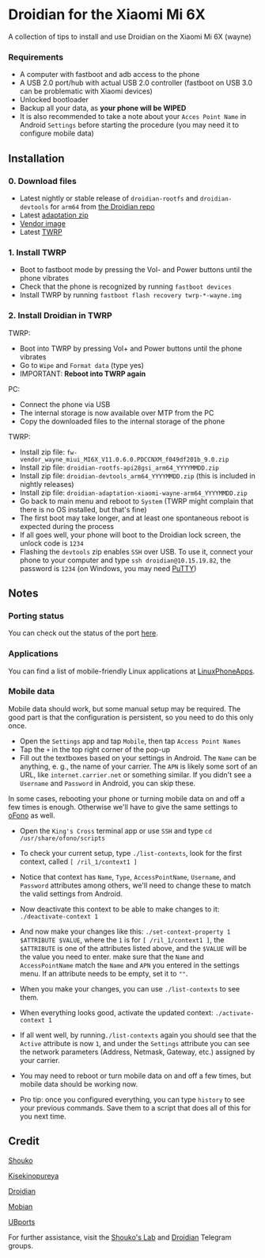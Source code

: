 # Droidian for the Xiaomi Mi 6X
A collection of tips to install and use Droidian on the Xiaomi Mi 6X (wayne)

### Requirements
- A computer with fastboot and adb access to the phone
- A USB 2.0 port/hub with actual USB 2.0 controller (fastboot on USB 3.0 can be problematic with Xiaomi devices)
- Unlocked bootloader
- Backup all your data, as **your phone will be WIPED**
- It is also recommended to take a note about your `Acces Point Name` in Android `Settings` before starting the procedure (you may need it to configure mobile data)

## Installation
### 0. Download files
- Latest nightly or stable release of `droidian-rootfs` and `droidian-devtools` for `arm64` from [the Droidian repo](https://github.com/droidian-images/rootfs-api28gsi-all/releases)
- Latest [adaptation zip](https://github.com/Droidian-Mi-A2-6X/adaptation-xiaomi-wayne/releases)
- [Vendor image](https://github.com/TryHardDood/mi-vendor-updater/releases/download/wayne-stable/fw-vendor_wayne_miui_MI6X_V11.0.6.0.PDCCNXM_f049df201b_9.0.zip)
- Latest [TWRP](https://dl.twrp.me/wayne/)

### 1. Install TWRP 
- Boot to fastboot mode by pressing the Vol- and Power buttons until the phone vibrates
- Check that the phone is recognized by running `fastboot devices`
- Install TWRP by running `fastboot flash recovery twrp-*-wayne.img`

### 2. Install Droidian in TWRP
TWRP:
- Boot into TWRP by pressing Vol+ and Power buttons until the phone vibrates
- Go to `Wipe` and `Format data` (type yes)
- IMPORTANT: **Reboot into TWRP again**

PC:
- Connect the phone via USB
- The internal storage is now available over MTP from the PC
- Copy the downloaded files to the internal storage of the phone

TWRP:
- Install zip file: `fw-vendor_wayne_miui_MI6X_V11.0.6.0.PDCCNXM_f049df201b_9.0.zip`
- Install zip file: `droidian-rootfs-api28gsi_arm64_YYYYMMDD.zip` 
- Install zip file: `droidian-devtools_arm64_YYYYMMDD.zip` (this is included in nightly releases)
- Install zip file: `droidian-adaptation-xiaomi-wayne-arm64_YYYYMMDD.zip`
- Go back to main menu and reboot to `System` (TWRP might complain that there is no OS installed, but that's fine)
- The first boot may take longer, and at least one spontaneous reboot is expected during the process
- If all goes well, your phone will boot to the Droidian lock screen, the unlock code is `1234`
- Flashing the `devtools` zip enables `SSH` over USB. To use it, connect your phone to your computer and type `ssh droidian@10.15.19.82`, the password is `1234` (on Windows, you may need [PuTTY](https://www.chiark.greenend.org.uk/~sgtatham/putty/))

## Notes
### Porting status
You can check out the status of the port [here](https://github.com/orgs/Droidian-Mi-A2-6X/projects/1).

### Applications
You can find a list of mobile-friendly Linux applications at [LinuxPhoneApps](https://linuxphoneapps.org/).

### Mobile data
Mobile data should work, but some manual setup may be required. The good part is that the configuration is persistent, so you need to do this only once.
- Open the `Settings` app and tap `Mobile`, then tap `Access Point Names`
- Tap the `+` in the top right corner of the pop-up
- Fill out the textboxes based on your settings in Android. The `Name` can be anything, e. g., the name of your carrier. The `APN` is likely some sort of an URL, like `internet.carrier.net` or something similar. If you didn't see a `Username` and `Password` in Android, you can skip these. 

In some cases, rebooting your phone or turning mobile data on and off a few times is enough.
Otherwise we'll have to give the same settings to [oFono](https://en.wikipedia.org/wiki/OFono) as well.
- Open the `King's Cross` terminal app or use `SSH` and type `cd /usr/share/ofono/scripts`
- To check your current setup, type `./list-contexts`, look for the first context, called `[ /ril_1/context1 ]`
- Notice that context has `Name`, `Type`, `AccessPointName`, `Username`, and `Password` attributes among others, we'll need to change these to match the valid settings from Android. 
- Now deactivate this context to be able to make changes to it: `./deactivate-context 1`
- And now make your changes like this: `./set-context-property 1 $ATTRIBUTE $VALUE`, where the `1` is for `[ /ril_1/context1 ]`, the `$ATTRIBUTE` is one of the attributes listed above, and the `$VALUE` will be the value you need to enter. make sure that the `Name` and `AccessPointName` match the `Name` and `APN` you entered in the settings menu. If an attribute needs to be empty, set it to `""`.
- When you make your changes, you can use `./list-contexts` to see them.
- When everything looks good, activate the updated context: `./activate-context 1` 
- If all went well, by running`./list-contexts` again you should see that the `Active` attribute is now `1`, and under the `Settings` attribute you can see the network parameters (Address, Netmask, Gateway, etc.) assigned by your carrier.
- You may need to reboot or turn mobile data on and off a few times, but mobile data should be working now.

- Pro tip: once you configured everything, you can type `history` to see your previous commands. Save them to a script that does all of this for you next time.


## Credit
[Shouko](https://xn--n8ja0d4b0j7a.xn--q9jyb4c/)

[Kisekinopureya](https://github.com/kisekinopureya)

[Droidian](http://droidian.org/)

[Mobian](https://mobian-project.org/)

[UBports](https://ubuntu-touch.io/)


For further assistance, visit the [Shouko's Lab](https://t.me/shoukolab) and [Droidian](https://t.me/droidianlinux) Telegram groups.
